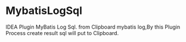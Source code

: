 # MybatisLogSql
IDEA Plugin MyBatis Log Sql.       from Clipboard mybatis log,By this Plugin Process  create result sql will put to Clipboard.
